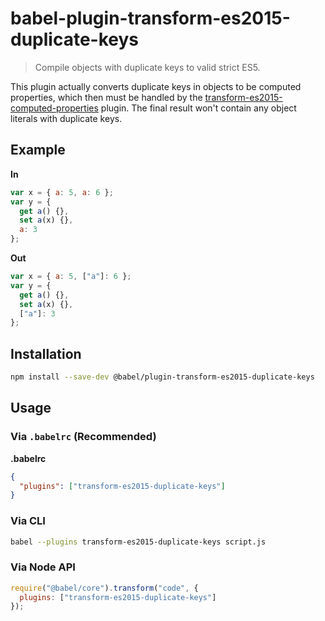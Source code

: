 # babel-plugin-transform-es2015-duplicate-keys

> Compile objects with duplicate keys to valid strict ES5.

This plugin actually converts duplicate keys in objects to be computed properties, which then must be handled by the [transform-es2015-computed-properties](http://babeljs.io/docs/plugins/transform-es2015-computed-properties) plugin. The final result won't contain any object literals with duplicate keys.

## Example

**In**

```javascript
var x = { a: 5, a: 6 };
var y = {
  get a() {},
  set a(x) {},
  a: 3
};
```

**Out**

```javascript
var x = { a: 5, ["a"]: 6 };
var y = {
  get a() {},
  set a(x) {},
  ["a"]: 3
};
```

## Installation

```sh
npm install --save-dev @babel/plugin-transform-es2015-duplicate-keys
```

## Usage

### Via `.babelrc` (Recommended)

**.babelrc**

```json
{
  "plugins": ["transform-es2015-duplicate-keys"]
}
```

### Via CLI

```sh
babel --plugins transform-es2015-duplicate-keys script.js
```

### Via Node API

```javascript
require("@babel/core").transform("code", {
  plugins: ["transform-es2015-duplicate-keys"]
});
```
